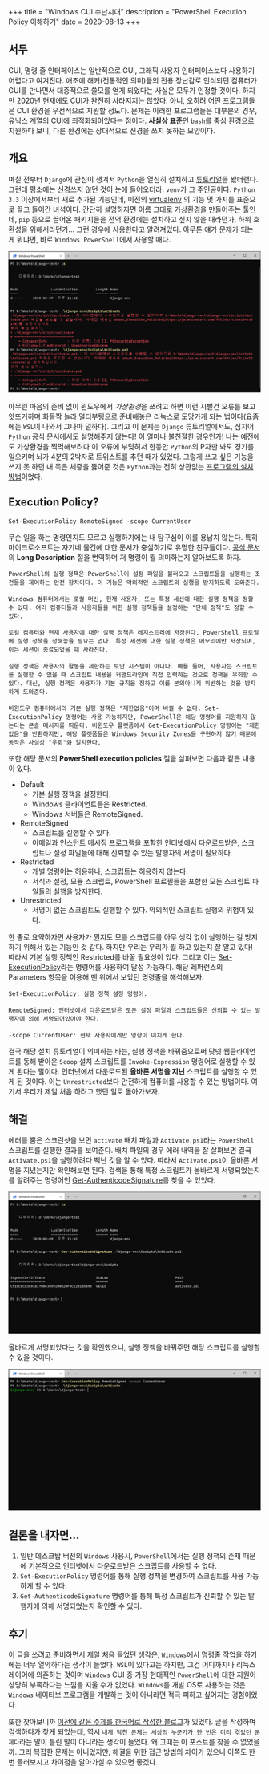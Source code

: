 +++
title = "Windows CUI 수난시대"
description = "PowerShell Execution Policy 이해하기"
date = 2020-08-13
+++

## 서두
CUI, 명령 줄 인터페이스는 일반적으로 GUI, 그래픽 사용자 인터페이스보다 사용하기 어렵다고 여겨진다. 애초에 해커(전통적인 의미)들의 전용 장난감로 인식되던 컴퓨터가 GUI를 만나면서 대중적으로 쓸모를 얻게 되었다는 사실은 모두가 인정할 것이다. 하지만 2020년 현재에도 CUI가 완전히 사라지지는 않았다. 아니, 오히려 어떤 프로그램들은 CUI 환경을 우선적으로 지원할 정도다. 문제는 이러한 프로그램들은 대부분의 경우, 유닉스 계열의 CUI에 최적화되어있다는 점이다. **사실상 표준**인 `bash`를 중심 환경으로 지원하다 보니, 다른 환경에는 상대적으로 신경을 쓰지 못하는 모양이다.

## 개요
며칠 전부터 `Django`에 관심이 생겨서 `Python`을 열심히 설치하고 [튜토리얼](https://docs.djangoproject.com/en/3.1/topics/install/#installing-an-official-release-with-pip)을 봤더랜다. 그런데 평소에는 신경쓰지 않던 것이 눈에 들어오더라. `venv`가 그 주인공이다. `Python 3.3` 이상에서부터 새로 추가된 기능인데, 이전의 [virtualenv](https://virtualenv.pypa.io/en/latest/) 의 기능 몇 가지를 표준으로 끌고 들어간 녀석이다. 간단히 설명하자면 이름 그대로 가상환경을 만들어주는 툴인데,  `pip` 등으로 끌어온 패키지들을 전역 환경에는 설치하고 싶지 않을 때라던가, 하위 호환성을 위해서라던가... 그런 경우에 사용한다고 알려져있다. 아무튼 얘가 문제가 되는 게 뭐냐면, 바로 `Windows PowerShell`에서 사용할 때다.

![venv activate error](exec-policy-error.png)

아무런 마음의 준비 없이 윈도우에서 *가상환경*을 쓰려고 하면 이런 시뻘건 오류를 보고 앗뜨거하며 화들짝 놀라 멀티부팅으로 준비해놓은 리눅스로 도망가게 되는 법이다(요즘에는 `WSL`이 나와서 그나마 덜하다). 그리고 이 문제는 `Django` 튜토리얼에서도, 심지어 `Python` 공식 문서에서도 설명해주지 않는다! 이 얼마나 불친절한 경우인가! 나는 예전에도 가상환경을 찍먹해보려다 이 오류에 부딪혀서 한동안 `Python`의 P자만 봐도 경기를 일으키며 뇌가 4분의 2박자로 트위스트를 추던 때가 있었다. 그렇게 쓰고 싶은 기능을 쓰지 못 하던 내 묵은 체증을 뚫어준 것은 `Python`과는 전혀 상관없는 [프로그램의 설치 방법](https://scoop.sh/)이었다.

## Execution Policy?
```
Set-ExecutionPolicy RemoteSigned -scope CurrentUser
```
무슨 일을 하는 명령인지도 모르고 실행하기에는 내 탐구심이 이를 용납치 않는다. 특히 마이크로소프트는 자기네 물건에 대한 문서가 충실하기로 유명한 친구들이다. [공식 문서](https://docs.microsoft.com/en-us/powershell/module/microsoft.powershell.core/about/about_execution_policies?view=powershell-7)의 **Long Description** 절을 번역하며 저 명령이 뭘 의미하는지 알아보도록 하자.

```
PowerShell의 실행 정책은 PowerShell이 설정 파일을 불러오고 스크립트들을 실행하는 조건들을 제어하는 안전 장치이다. 이 기능은 악의적인 스크립트의 실행을 방지하도록 도와준다.

Windows 컴퓨터에서는 로컬 머신, 현재 사용자, 또는 특정 세션에 대한 실행 정책을 정할 수 있다. 여러 컴퓨터들과 사용자들을 위한 실행 정책들을 설정하는 "단체 정책"도 정할 수 있다.

로컬 컴퓨터와 현재 사용자에 대한 실행 정책은 레지스트리에 저장된다. PowerShell 프로필에 실행 정책을 정해놓을 필요는 없다. 특정 세션에 대한 실행 정책은 메모리에만 저장되며, 이는 세션이 종료되었을 때 사라진다.

실행 정책은 사용자의 활동을 제한하는 보안 시스템이 아니다. 예를 들어, 사용자는 스크립트를 실행할 수 없을 때 스크립트 내용을 커맨드라인에 직접 입력하는 것으로 정책을 우회할 수 있다. 대신, 실행 정책은 사용자가 기본 규칙을 정하고 이를 본의아니게 위반하는 것을 방지하게 도와준다.

비윈도우 컴퓨터에서의 기본 실행 정책은 "제한없음"이며 바뀔 수 없다. Set-ExecutionPolicy 명령어는 사용 가능하지만, PowerShell은 해당 명령어를 지원하지 않는다는 콘솔 메시지를 띄운다. 비윈도우 플랫폼에서 Get-ExecutionPolicy 명령어는 "제한없음"을 반환하지만, 해당 플랫폼들은 Windows Security Zones을 구현하지 않기 때문에 동작은 사실상 "우회"와 일치한다.
```
또한 해당 문서의 **PowerShell execution policies** 절을 살펴보면 다음과 같은 내용이 있다.

- Default
    - 기본 실행 정책을 설정한다.
    - Windows 클라이언트들은 Restricted.
    - Windows 서버들은 RemoteSigned.
- RemoteSigned
    - 스크립트를 실행할 수 있다.
    - 이메일과 인스턴트 메시징 프로그램을 포함한 인터넷에서 다운로드받은, 스크립트나 설정 파일들에 대해 신뢰할 수 있는 발행자의 서명이 필요하다.
- Restricted
    - 개별 명령어는 허용하나, 스크립트는 허용하지 않는다.
    - 서식과 설정, 모듈 스크립트, PowerShell 프로필들을 포함한 모든 스크립트 파일들의 실행을 방지한다.
- Unrestricted
    - 서명이 없는 스크립트도 실행할 수 있다. 악의적인 스크립트 실행의 위험이 있다.

한 줄로 요약하자면 사용자가 뭔지도 모를 스크립트를 아무 생각 없이 실행하는 걸 방지하기 위해서 있는 기능인 것 같다. 하지만 우리는 우리가 뭘 하고 있는지 잘 알고 있다! 따라서 기본 실행 정책인 Restricted를 바꿀 필요성이 있다. 그리고 이는 [Set-ExecutionPolicy](https://docs.microsoft.com/en-us/powershell/module/microsoft.powershell.security/set-executionpolicy?view=powershell-7)라는 명령어를 사용하여 달성 가능하다. 해당 레퍼런스의 Parameters 항목을 이용해 맨 위에서 보았던 명령줄을 해석해보자.
```
Set-ExecutionPolicy: 실행 정책 설정 명령어.

RemoteSigned: 인터넷에서 다운로드받은 모든 설정 파일과 스크립트들은 신뢰할 수 있는 발행자에 의해 서명되어있어야 한다.

-scope CurrentUser: 현재 사용자에게만 영향이 미치게 한다.
```
결국 해당 설치 튜토리얼이 의미하는 바는, 실행 정책을 바꿔줌으로써 닷넷 웹클라이언트를 동해 받아온 `Scoop` 설치 스크립트를 `Invoke-Expression` 명령어로 실행할 수 있게 된다는 말이다. 인터넷에서 다운로드된 **올바른 서명을 지닌** 스크립트를 실행할 수 있게 된 것이다. 이는 `Unrestricted`보다 안전하게 컴퓨터를 사용할 수 있는 방법이다. 여기서 우리가 제일 처음 하려고 했던 일로 돌아가보자.

## 해결
에러를 뿜은 스크린샷을 보면 `activate` 배치 파일과 `Activate.ps1`라는 `PowerShell` 스크립트를 실행한 결과를 보여준다. 배치 파일의 경우 에러 내역을 잘 살펴보면 결국 `Activate.ps1`을 실행하려다 뻑난 것을 알 수 있다. 따라서 `Activate.ps1`이 올바른 서명을 지녔는지만 확인해보면 된다. 검색을 통해 특정 스크립트가 올바르게 서명되었는지를 알려주는 명령어인 [Get-AuthenticodeSignature](https://docs.microsoft.com/en-us/powershell/module/microsoft.powershell.security/get-authenticodesignature?view=powershell-7)를 찾을 수 있었다.

![Get-AuthenticodeSignature result](get-auth-code-sign.png)

올바르게 서명되었다는 것을 확인했으니, 실행 정책을 바꿔주면 해당 스크립트를 실행할 수 있을 것이다.

![venv activate success](exec-policy-success.png)

## 결론을 내자면...
1. 일반 데스크탑 버전의 `Windows` 사용시, `PowerShell`에서는 실행 정책의 존재 때문에 기본적으로 인터넷에서 다운로드받은 스크립트를 사용할 수 없다.
2. `Set-ExecutionPolicy` 명령어를 통해 실행 정책을 변경하여 스크립트를 사용 가능하게 할 수 있다.
3. `Get-AuthenticodeSignature` 명령어를 통해 특정 스크립트가 신뢰할 수 있는 발행자에 의해 서명되었는지 확인할 수 있다.

## 후기
이 글을 쓰려고 준비하면서 제일 처음 들었던 생각은, `Windows`에서 명령줄 작업을 하기에는 너무 열악하다는 생각이 들었다. `WSL`이 있다고는 하지만, 그건 어디까지나 리눅스 레이어에 의존하는 것이며 `Windows` CUI 중 가장 현대적인 `PowerShell`에 대한 지원이 상당히 부족하다는 느낌을 지울 수가 없었다. `Windows`를 개발 OS로 사용하는 것은 `Windows` 네이티브 프로그램을 개발하는 것이 아니라면 적극 피하고 싶어지는 경험이었다.

또한 찾아보니까 [이전에 같은 주제를 한국어로 작성한 블로그](https://ssaemo.tistory.com/248)가 있었다. 글을 작성하며 검색하다가 찾게 되었는데, 역시 `내게 닥친 문제는 세상의 누군가가 한 번은 미리 겪었던 문제다`라는 말이 틀린 말이 아니라는 생각이 들었다. 왜 그때는 이 포스트를 찾을 수 없었을까. 그리 복잡한 문제는 아니었지만, 해결을 위한 접근 방법의 차이가 있으니 이쪽도 한 번 들러보시고 차이점을 알아가실 수 있으면 좋겠다.